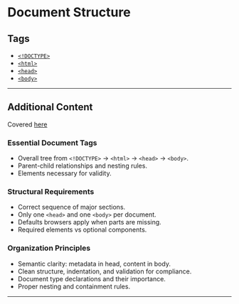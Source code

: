 # Document Structure

## Tags

+ [`<!DOCTYPE>`](../../notes/html/00_tags/DOCTYPE.md)
+ [`<html>`](../../notes/html/00_tags/html.md)
+ [`<head>`](../../notes/html/00_tags/head.md)
+ [`<body>`](../../notes/html/00_tags/body.md)

---

## Additional Content

Covered [here](../../notes/html/02_document_structure.md)

### Essential Document Tags

+ Overall tree from `<!DOCTYPE>` → `<html>` → `<head>` → `<body>`.
+ Parent-child relationships and nesting rules.
+ Elements necessary for validity.

### Structural Requirements

+ Correct sequence of major sections.
+ Only one `<head>` and one `<body>` per document.
+ Defaults browsers apply when parts are missing.
+ Required elements vs optional components.

### Organization Principles

+ Semantic clarity: metadata in head, content in body.
+ Clean structure, indentation, and validation for compliance.
+ Document type declarations and their importance.
+ Proper nesting and containment rules.

---
